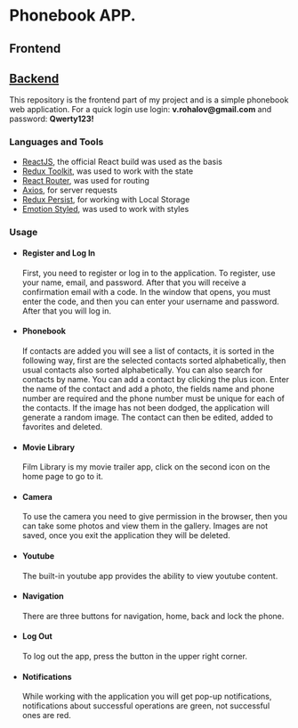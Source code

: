 <h1>Phonebook APP.</h1>
<h2>Frontend</h2>
<h2> <a href="https://github.com/vladyslav-rohalov/phonebook-backend">Backend</a> </h2>
<p>This repository is the frontend part of my project and is a simple phonebook web
application. For a quick login use login: <strong>v.rohalov@gmail.com</strong> and password: <strong>Qwerty123!</strong>
</p>
<h3>Languages and Tools</h3>
<ul>
    <li>
        <span><a href="https://react.dev/" target="_blank" rel="noreferrer">ReactJS</a>, the official React build was used as the basis</span>
    </li>
    <li>
        <span><a href=https://redux-toolkit.js.org/" target="_blank" rel="noreferrer">Redux Toolkit</a>, was used to work with the state</span>
    </li>
    <li>
        <span><a href="https://reactrouter.com/" target="_blank" rel="noreferrer">React Router</a>, was used for routing</span>
    </li>
    <li>
        <span><a href="https://axios-http.com/" target="_blank" rel="noreferrer">Axios</a>, for server requests</span>
    </li>
    <li>
        <span><a href="https://github.com/rt2zz/redux-persist" target="_blank" rel="noreferrer">Redux Persist</a>, for working with Local Storage</span>
    </li>
    <li>
        <span><a href="https://emotion.sh/" target="_blank" rel="noreferrer">Emotion Styled</a>, was used to work with styles</span>
    </li>
</ul>
<h3>Usage</h3>
<ul>
<li>
   <h4>Register and Log In</h4>
   <p>First, you need to register or log in to the application. To register, use your name, email, and password. After that you will receive a confirmation email with a code. In the window that opens, you must enter the code, and then you can enter your username and password. After that you will log in.
   </p>
</li>
<li>
  <h4>Phonebook</h4>
  <p>If contacts are added you will see a list of contacts, it is sorted in the following way, first are the selected contacts sorted alphabetically, then usual contacts also sorted alphabetically. You can also search for contacts by name. You can add a contact by clicking the plus icon. Enter the name of the contact and add a photo, the fields name and phone number are required and the phone number must be unique for each of the contacts. If the image has not been dodged, the application will generate a random image. The contact can then be edited, added to favorites and deleted.
  </p>
</li>
<li>
  <h4>Movie Library</h4>
  <p>Film Library is my movie trailer app, click on the second icon on the home page to go to it.</p>
</li>
<li>
  <h4>Camera</h4>
  <p>To use the camera you need to give permission in the browser, then you can take some photos and view them in the gallery. Images are not saved, once you exit the application they will be deleted.</p>
</li>
<li>
  <h4>Youtube</h4>
  <p>The built-in youtube app provides the ability to view youtube content.</p>
</li>
<li>
  <h4>Navigation</h4>
  <p>There are three buttons for navigation, home, back and lock the phone.</p>
</li>
<li>
  <h4>Log Out</h4>
  <p>To log out the app, press the button in the upper right corner.</p>
</li>
<li>
  <h4>Notifications</h4>
  <p>While working with the application you will get pop-up notifications, notifications about successful operations are green, not successful ones are red. </p>
</li>
</ul>

  
 
